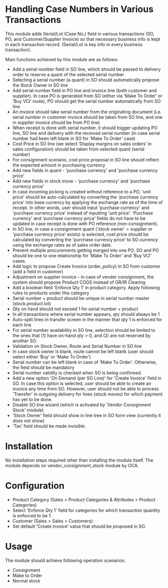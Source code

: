 Handling Case Numbers in Various Transactions
=============================================

This module adds Serial/Lot (Case No.) field in various transactions (SO, PO, and Customer/Supplier Invoice) so that necessary business info is kept in each transaction record. (Serial/Lot is key info in every business transaction).

Main functions achieved by this module are as follows:

* Add a serial number field in SO line, which should be passed to delivery order to reserve a quant of the selected serial number
* Selecting a serial number (a quant) in SO should automatically propose the Stock Owner in SO line
* Add serial number field in PO line and invoice line (both customer and supplier).  In case PO is generated from SO (either via ‘Make To Order’ or ‘Buy VCI’ route), PO should get the serial number automatically from SO line
* An invoice should take serial number from the originating document (i.e. serial number in customer invoice should be taken from SO line, and one in supplier invoice should be from PO line)
* When receipt is done with serial number, it should trigger updating PO line, SO line and delivery with the received serial number (in case serial number had been left blank in SO for ‘Make To Order’ case)
* Cost Price in SO line (we select ‘Display margins on sales orders’ in sales configuration) should be taken from selected quant (serial number)
* For consignment scenario, cost price proposal in SO line should reflect the expected amount in purchasing currency
 * Add new fields in quant - 'purchase currency' and 'purchase currency price'
 * Add new fields in stock move - 'purchase currency' and 'purchase currency price'
 * In case incoming picking is created without reference to a PO, 'unit price' should be auto-calculated by converting the 'purchase currency price' into base currency by applying the exchange rate as of the time of receipt. In other words, user should input 'purchase currency' and 'purchase currency price' instead of inputting 'unit price'. 'Purchase currency' and 'purchase currency price' fields do not have to be updated in case receipt is done with PO reference (non-consignment).
 * In SO line, in case a consignment quant ('stock owner' = supplier or 'purchase currency price' exists) is selected, cost price should be calculated by converting the 'purchase currency price' to SO currency using the exchange rates as of sales order date.
* Prevent multiple procurements getting merged into one PO.  SO and PO should be one to one relationship for ‘Make To Order’ and ‘Buy VCI’ cases.
* Add logic to propose Create Invoice (order_policy) in SO from customer (add a field in customer)
* Adjustment on supplier invoice - in case of vendor consignment, the system should propose Product COGS instead of GR/IR Clearing
* Add a boolean field ‘Enforce Qty 1’ in product category.  Apply following rules to products under this category
 * Serial number + product should be unique in serial number master (stock.product.lot)
 * Qty on hand should not exceed 1 for serial number + product
 * In all transactions where serial number appears, qty should always be 1
  * Auto-split lines in transfer screen in the manner that qty 1 is enforced for each line
* For serial number availability in SO line, selection should be limited to the ones that (1) have on-hand qty > 0, and (2) are not reserved by another SO.
* Validation on Stock Owner, Route and Serial Number in SO line
 * In case stock owner is blank, route cannot be left blank (user should select either ‘Buy’ or ‘Make To Order’)
 * Serial number can be left blank in case of ‘Make To Order’.  Otherwise, the field should be mandatory
 * Serial number validity is checked when SO is being confirmed.
* Add a new option 'On Demand (per SO Line)' for 'Create Invoice' field in SO.  In case this option is selected, user should be able to create an invoice any time from SO.  However, user should not be able to process 'Transfer' in outgoing delivery for lines (stock moves) for which payment has yet to be done.
* Disable SO line wizard (which is activated by ‘Vendor Consignment Stock’ module)
 * ‘Stock Owner’ field should show in line tree in SO form view (currently it does not show)
 * ‘Tax’ field should be made invisible.

Installation
============

No installation steps required other than installing the module itself.
The module depends on vendor_consignment_stock module by OCA.

Configuration
=============

* Product Category (Sales > Product Categories & Attributes > Product Categories)
 * Select 'Enforce Qty 1' field for categories for which transaction quantity is enforced to be 1.
* Customer (Sales > Sales > Customers)
 * Set default 'Create Invoice' value that should be proposed in SO.

Usage
=====

The module should achieve following operation scenarios:
* Consignment
* Make to Order
* Normal stock
